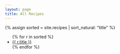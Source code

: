 ```yaml
---
layout: page
title: All Recipes
---
```

{% assign sorted =  site.recipes | sort_natural: "title" %}
<ul>
{% for r in sorted %}
<li>
<a href="{{ site.url }}{{ r.url }}">{{ r.title }}</a>
</li>
{% endfor %}
</ul>

